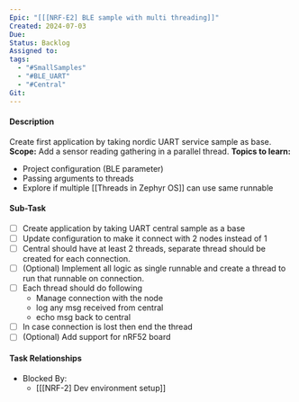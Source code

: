 ```yaml
---
Epic: "[[[NRF-E2] BLE sample with multi threading]]"
Created: 2024-07-03
Due: 
Status: Backlog
Assigned to: 
tags:
  - "#SmallSamples"
  - "#BLE_UART"
  - "#Central"
Git:
---
```

#### Description
Create first application by taking nordic UART service sample as base. 
**Scope:** Add a sensor reading gathering in a parallel thread.
**Topics to learn:**
- Project configuration (BLE parameter)
- Passing arguments to threads
- Explore if multiple [[Threads in Zephyr OS]] can use same runnable

#### Sub-Task
- [ ] Create application by taking UART central sample as a base
- [ ] Update configuration to make it connect with 2 nodes instead of 1
- [ ] Central should have at least 2 threads, separate thread should be created for each connection.
- [ ] (Optional) Implement all logic as single runnable and create a thread to run that runnable on connection.
- [ ] Each thread should do following
	- Manage connection with the node
	- log any msg received from central 
	- echo msg back to central
- [ ] In case connection is lost then end the thread
- [ ] (Optional) Add support for nRF52 board
 
#### Task Relationships
- Blocked By: 
	- [[[NRF-2] Dev environment setup]]